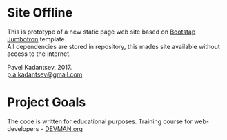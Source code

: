 # Site Offline

This is prototype of a new static page web site based on [Bootstap Jumbotron](https://getbootstrap.com/docs/3.3/examples/jumbotron/) template. <br/>
All dependencies are stored in repository, this mades site available without access to the internet.

Pavel Kadantsev, 2017. <br/>
p.a.kadantsev@gmail.com

# Project Goals

The code is written for educational purposes. Training course for web-developers - [DEVMAN.org](https://devman.org)
